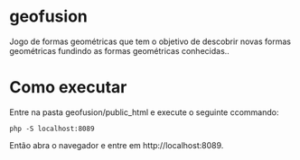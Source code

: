 # geofusion
Jogo de formas geométricas que tem o objetivo de descobrir novas formas geométricas fundindo as formas geométricas conhecidas..

# Como executar

Entre na pasta geofusion/public_html e execute o seguinte ccommando:

`php -S localhost:8089`

Então abra o navegador e entre em http://localhost:8089.

